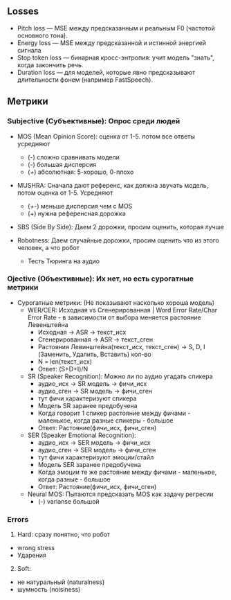 ## Losses
- Pitch loss — MSE между предсказанным и реальным F0 (частотой основного тона).
- Energy loss — MSE между предсказанной и истинной энергией сигнала
- Stop token loss — бинарная кросс-энтропия: учит модель "знать", когда закончить речь.
- Duration loss — для моделей, которые явно предсказывают длительности фонем (например FastSpeech).

## Метрики
### Subjective (Субъективные): Опрос среди людей
- MOS (Mean Opinion Score): оценка от 1-5. потом все ответы усредняют
    - (-) сложно сравнивать модели
    - (-) большая дисперсия
    - (+) абсолютная: 5-хорошо, 0-плохо

- MUSHRA: Сначала дают референс, как должна звучать модель, потом оценка от 1-5. Усредняют
    - (+-) меньше дисперсия чем с MOS
    - (+) нужна референсная дорожка
- SBS (Side By Side): Даем 2 дорожки, просим оценить, которая лучше
- Robotness: Даем случайные дорожки, просим оценить что из этого человек, а что робот
    - Тесть Тюринга на аудио

### Оjective (Объективные): Их нет, но есть сурогатные метрики
- Сурогатные метрики: (Не показывают насколько хороша модель)
    - WER/CER: Исходная vs Сгенерированная | Word Error Rate/Char Error Rate - в зависимости от выбора меняется растояние Левенштейна
        - Исходная -> ASR -> текст_исх
        - Сгенерированная -> ASR -> текст_сген
        - Растояния Левинштейна(текст_исх, текст_сген) -> S, D, I (Заменить, Удалить, Вставить) кол-во
        - N = len(текст_исх)
        - Ответ: (S+D+I)/N
    - SR (Speaker Recognition): Можно ли по аудио угадать спикера
        - аудио_исх -> SR модель -> фичи_исх
        - аудио_сген -> SR модель -> фичи_сген
        - тут фичи характеризуют спикера
        - Модель SR заранее предобучена
        - Когда говорит 1 спикер растояние между фичами - маленькое, когда разные спикеры - большое
        - Ответ: Растояние(фичи_исх, фичи_сген)
    - SER (Speaker Emotional Recognition): 
        - аудио_исх -> SER модель -> фичи_исх
        - аудио_сген -> SER модель -> фичи_сген
        - тут фичи характеризуют эмоции/стайл
        - Модель SER заранее предобучена
        - Когда эмоции те же растояние между фичами - маленькое, когда разные - большое
        - Ответ: Растояние(фичи_исх, фичи_сген)
    - Neural MOS: Пытаются предсказать MOS как задачу регресии
        - (-) varianse большой


### Errors
1) Hard: сразу понятно, что робот
- wrong stress
- Ударения
2) Soft: 
- не натуральный (naturalness)
- шумность (noisiness)